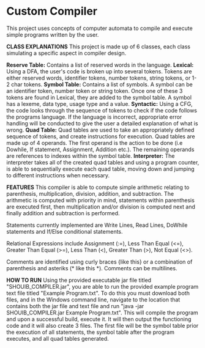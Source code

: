 # Custom Compiler
This project uses concepts of computer automata to compile and execute simple programs written by the user.

**CLASS EXPLANATIONS**
This project is made up of 6 classes, each class simulating a specific aspect in compiler design. 

**Reserve Table:** Contains a list of reserved words in the language. 
**Lexical:** Using a DFA, the user's code is broken up into several tokens. Tokens are either reserved words, identifier tokens, number tokens, string tokens, or 1-2 char tokens. 
**Symbol Table:** Contains a list of symbols. A symbol can be an identifier token, number token or string token. Once one of these 3 tokens are found in Lexical, they are added to the symbol table. A symbol has a lexeme, data type, usage type and a value.
**Syntactic:** Using a CFG, the code looks through the sequence of tokens to check if the code follows the programs language. If the language is incorrect, appropriate error handling will be conducted to give the user a detailed explanation of what is wrong. 
**Quad Table:** Quad tables are used to take an appropriately defined sequence of tokens, and create instructions for execution. Quad tables are made up of 4 operands. The first operand is the action to be done (i.e Dowhile, If statement, Assignment, Addition etc.). The remaining operands are references to indexes within the symbol table. 
**Interpreter:** The interpreter takes all of the created quad tables and using a program counter, is able to sequentially execute each quad table, moving down and jumping to different instructions when necessary.

**FEATURES**
This compiler is able to compute simple arithmetic relating to parenthesis, multiplication, division, addition, and subtraction. The arithmetic is computed with priority in mind, statements within parenthesis are executed first, then multiplication and/or division is computed next and finally addition and subtraction is performed.

Statements currently implemented are Write Lines, Read Lines, DoWhile statements and If/Else conditional statements.

Relational Expressions include Assignment (:=), Less Than Equal (<=), Greater Than Equal (>=), Less Than (<), Greater Than (>), Not Equal (<>).

Comments are identified using curly braces {like this} or a combination of parenthesis and asteriks (* like this \*). Comments can be multilines.

**HOW TO RUN**
Using the provided executable jar file titled "SHOUIB_COMPILER.jar", you are able to run the provided example program text file titled "Example Program.txt". To do this you must download both files, and in the Windows command line, navigate to the location that contains both the jar file and text file and run "java -jar SHOUIB_COMPILER.jar Example Program.txt". This will compile the program and upon a successful build, execute it. It will then output the functioning code and it will also create 3 files. The first file will be the symbol table prior the execution of all statements, the symbol table after the program executes, and all quad tables generated.
